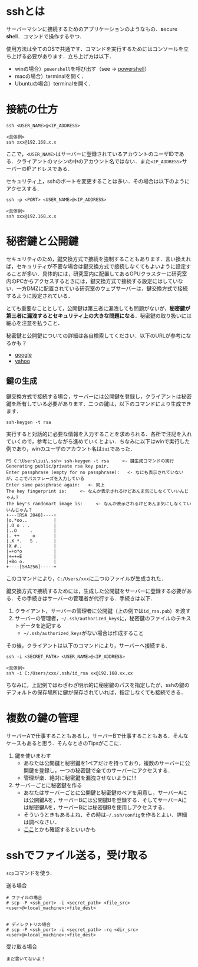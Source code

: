 # sshとは
サーバーマシンに接続するためのアプリケーションのようなもの．**s**ecure **sh**ell．コマンドで操作するやつ．

使用方法は全てのOSで共通です．コマンドを実行するためにはコンソールを立ち上げる必要があります．立ち上げ方は以下．

- winの場合）`powershell`を呼び出す（see -> [powershell](./contents/test2)）
- macの場合）terminalを開く．
- Ubuntuの場合）terminalを開く．　


# 接続の仕方

```
ssh <USER_NAME>@<IP_ADDRESS>

<具体例>
ssh xxx@192.168.x.x
```

ここで，`<USER_NAME>`はサーバーに登録されているアカウントのユーザIDである．クライアントのマシンの中のアカウント名ではない．また`<IP_ADDRESS>`サーバーのIPアドレスである．

セキュリティ上，sshのポートを変更することは多い．その場合は以下のようにアクセスする．

```
ssh -p <PORT> <USER_NAME>@<IP_ADDRESS>

<具体例>
ssh xxx@192.168.x.x
```

# 秘密鍵と公開鍵
セキュリティのため，鍵交換方式で接続を強制することもあります．言い換えれば，セキュリティが不要な場合は鍵交換方式で接続しなくてもよいように設定することが多い．具体的には，研究室内に配置してあるGPUクラスターに研究室内のPCからアクセスするときには，鍵交換方式で接続する設定にはしていない．一方DMZに配置されている研究室のウェブサーバーは，鍵交換方式で接続するように設定されている．

とても重要なこととして，公開鍵は第三者に漏洩しても問題がないが，**秘密鍵が第三者に漏洩するとセキュリティ上の大きな問題になる**．秘密鍵の取り扱いには細心を注意を払うこと．

秘密鍵と公開鍵についての詳細は各自検索してください．以下のURLが参考になるかも？
- [google](https://www.google.co.jp/)
- [yahoo](https://www.yahoo.co.jp/)

## 鍵の生成
鍵交換方式で接続する場合，サーバーには公開鍵を登録し，クライアントは秘密鍵を所有している必要があります．二つの鍵は，以下のコマンドにより生成できます．

```
ssh-keygen -t rsa
```

実行すると対話的に必要な情報を入力することを求められる．各所で注記を入れていくので，参考にしながら進めていくとよい．ちなみに以下はwinで実行した例であり，winのユーザのアカウント名は`iui`であった．

```
PS C:\Users\iui\.ssh> ssh-keygen -t rsa     <- 鍵生成コマンドの実行
Generating public/private rsa key pair.
Enter passphrase (empty for no passphrase):   <- なにも表示されていないが，ここでパスフレーズを入力している
Enter same passphrase again:   <- 同上
The key fingerprint is:     <- なんか表示されるけどあんま気にしなくていいんじゃん？
The key's randomart image is:     <- なんか表示されるけどあんま気にしなくていいんじゃん？
+---[RSA 2048]----+
|o.*oo..          |
|.O o . .         |
|..O     .        |
|. ++     o       |
|.X *.   S .      |
|X #..            |
|=+o*o            |
|+=+=E            |
|+Bo o.           |
+----[SHA256]-----+
```

このコマンドにより，`C:/Users/xxx`に二つのファイルが生成された．

鍵交換方式で接続するためには，生成した公開鍵をサーバーに登録する必要がある．その手続きはサーバーの管理者が代行する．手続きは以下．
1. クライアント，サーバーの管理者に公開鍵（上の例では`id_rsa.pub`）を渡す
1. サーバーの管理者，`~/.ssh/authorized_keys`に，秘密鍵のファイルのテキストデータを追記する
   - `~/.ssh/authorized_keys`がない場合は作成すること

その後，クライアントは以下のコマンドにより，サーバーへ接続する．

```
ssh -i <SECRET_PATH> <USER_NAME>@<IP_ADDRESS>

<具体例>
ssh -i C:/Users/xxx/.ssh/id_rsa xx@192.168.xx.xx
```

ちなみに，上記例ではわざわざ明示的に秘密鍵のパスを指定したが，sshの鍵のデフォルトの保存場所に鍵が保存されていれば，指定しなくても接続できる．

# 複数の鍵の管理
サーバーAで仕事することもあるし，サーバーBで仕事することもある．そんなケースもあると思う．そんなときのTipsがここに．

1. 鍵を使いまわす
   - あなたは公開鍵と秘密鍵を1ペアだけを持っており，複数のサーバーに公開鍵を登録し，一つの秘密鍵で全てのサーバーにアクセスする．
   - 管理が楽．絶対に秘密鍵を漏洩させないように!!!
1. サーバーごとに秘密鍵を作る
   - あなたはサーバーごとに公開鍵と秘密鍵のペアを用意し，サーバーAには公開鍵Aを，サーバーBには公開鍵Bを登録する．そしてサーバーAには秘密鍵Aを，サーバーBには秘密鍵Bを使用しアクセスする．
   - そういうときもあるよね．その時は`~/.ssh/config`を作るとよい．詳細は調べなさい．
   - [ここ](http://www.ellinikonblue.com/blosxom/UNIX/20150721SSH.html)とかも確認するといいかも


# sshでファイル送る，受け取る

`scp`コマンドを使う．

送る場合
```
# ファイルの場合
# scp -P <ssh_port> -i <secret_path> <file_src> <user>@<local_machine>:<file_dest>


# ディレクトリの場合
# scp -P <ssh_port> -i <secret_path> -rq <dir_src> <user>@<local_machine>:<file_dest>

```

受け取る場合
```
まだ書いてないよ！
```
